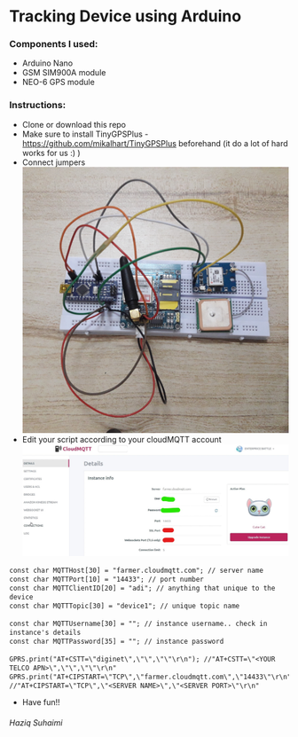 
Tracking Device using Arduino
======

### Components I used:
* Arduino Nano
* GSM SIM900A module
* NEO-6 GPS module

### Instructions:
* Clone or download this repo
* Make sure to install TinyGPSPlus - https://github.com/mikalhart/TinyGPSPlus beforehand (it do a lot of hard works for us :) )
* Connect jumpers 
![alt text](example.jpg "Follow the connections")
* Edit your script according to your cloudMQTT account
![alt text](cloudMQTT.jpg "Follow the connections")
```arduino
const char MQTTHost[30] = "farmer.cloudmqtt.com"; // server name
const char MQTTPort[10] = "14433"; // port number
const char MQTTClientID[20] = "adi"; // anything that unique to the device
const char MQTTTopic[30] = "device1"; // unique topic name

const char MQTTUsername[30] = ""; // instance username.. check in instance's details
const char MQTTPassword[35] = ""; // instance password

GPRS.print("AT+CSTT=\"diginet\",\"\",\"\"\r\n"); //"AT+CSTT=\"<YOUR TELCO APN>\",\"\",\"\"\r\n"
GPRS.print("AT+CIPSTART=\"TCP\",\"farmer.cloudmqtt.com\",\"14433\"\r\n"); //"AT+CIPSTART=\"TCP\",\"<SERVER NAME>\",\"<SERVER PORT>\"\r\n"
```
* Have fun!!

###### Haziq Suhaimi